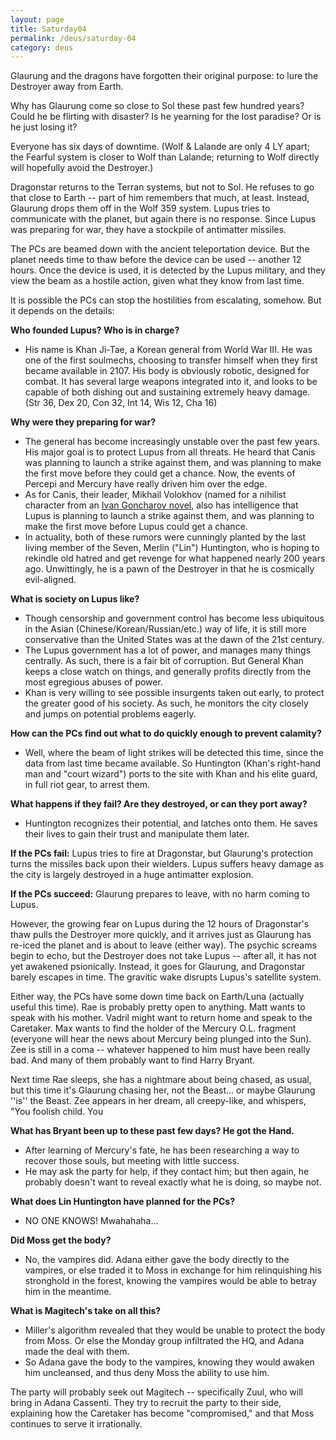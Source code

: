 ```yaml
---
layout: page
title: Saturday04
permalink: /deus/saturday-04
category: deus
---
```

Glaurung and the dragons have forgotten their original purpose: to lure the Destroyer away from Earth.

Why has Glaurung come so close to Sol these past few hundred years? Could he be flirting with disaster? Is he yearning for the lost paradise? Or is he just losing it?

Everyone has six days of downtime. (Wolf &amp; Lalande are only 4 LY apart; the Fearful system is closer to Wolf than Lalande; returning to Wolf directly will hopefully avoid the Destroyer.)

Dragonstar returns to the Terran systems, but not to Sol. He refuses to go that close to Earth -- part of him remembers that much, at least. Instead, Glaurung drops them off in the Wolf 359 system. Lupus tries to communicate with the planet, but again there is no response. Since Lupus was preparing for war, they have a stockpile of antimatter missiles.

The PCs are beamed down with the ancient teleportation device. But the planet needs time to thaw before the device can be used -- another 12 hours. Once the device is used, it is detected by the Lupus military, and they view the beam as a hostile action, given what they know from last time.

It is possible the PCs can stop the hostilities from escalating, somehow. But it depends on the details:

__Who founded Lupus? Who is in charge?__
* His name is Khan Ji-Tae, a Korean general from World War III. He was one of the first soulmechs, choosing to transfer himself when they first became available in 2107. His body is obviously robotic, designed for combat. It has several large weapons integrated into it, and looks to be capable of both dishing out and sustaining extremely heavy damage. (Str 36, Dex 20, Con 32, Int 14, Wis 12, Cha 16)

__Why were they preparing for war?__
* The general has become increasingly unstable over the past few years. His major goal is to protect Lupus from all threats. He heard that Canis was planning to launch a strike against them, and was planning to make the first move before they could get a chance. Now, the events of Percepi and Mercury have really driven him over the edge.
* As for Canis, their leader, Mikhail Volokhov (named for a nihilist character from an [Ivan Goncharov novel](http://www.nationarchive.com/Summaries/v103i2666_10.htm), also has intelligence that Lupus is planning to launch a strike against them, and was planning to make the first move before Lupus could get a chance.
* In actuality, both of these rumors were cunningly planted by the last living member of the Seven, Merlin (&quot;Lin&quot;) Huntington, who is hoping to rekindle old hatred and get revenge for what happened nearly 200 years ago. Unwittingly, he is a pawn of the Destroyer in that he is cosmically evil-aligned.

__What is society on Lupus like?__
* Though censorship and government control has become less ubiquitous in the Asian (Chinese/Korean/Russian/etc.) way of life, it is still more conservative than the United States was at the dawn of the 21st century.
* The Lupus government has a lot of power, and manages many things centrally. As such, there is a fair bit of corruption. But General Khan keeps a close watch on things, and generally profits directly from the most egregious abuses of power.
* Khan is very willing to see possible insurgents taken out early, to protect the greater good of his society. As such, he monitors the city closely and jumps on potential problems eagerly.

__How can the PCs find out what to do quickly enough to prevent calamity?__
* Well, where the beam of light strikes will be detected this time, since the data from last time became available. So Huntington (Khan's right-hand man and &quot;court wizard&quot;) ports to the site with Khan and his elite guard, in full riot gear, to arrest them.

__What happens if they fail? Are they destroyed, or can they port away?__
* Huntington recognizes their potential, and latches onto them. He saves their lives to gain their trust and manipulate them later.

__If the PCs fail:__ Lupus tries to fire at Dragonstar, but Glaurung's protection turns the missiles back upon their wielders. Lupus suffers heavy damage as the city is largely destroyed in a huge antimatter explosion.

__If the PCs succeed:__ Glaurung prepares to leave, with no harm coming to Lupus.

However, the growing fear on Lupus during the 12 hours of Dragonstar's thaw pulls the Destroyer more quickly, and it arrives just as Glaurung has re-iced the planet and is about to leave (either way). The psychic screams begin to echo, but the Destroyer does not take Lupus -- after all, it has not yet awakened psionically. Instead, it goes for Glaurung, and Dragonstar barely escapes in time. The gravitic wake disrupts Lupus's satellite system.

Either way, the PCs have some down time back on Earth/Luna (actually useful this time). Rae is probably pretty open to anything. Matt wants to speak with his mother. Vadril might want to return home and speak to the Caretaker. Max wants to find the holder of the Mercury O.L. fragment (everyone will hear the news about Mercury being plunged into the Sun). Zee is still in a coma -- whatever happened to him must have been really bad. And many of them probably want to find Harry Bryant.

Next time Rae sleeps, she has a nightmare about being chased, as usual, but this time it's Glaurung chasing her, not the Beast... or maybe Glaurung ''is'' the Beast. Zee appears in her dream, all creepy-like, and whispers, &quot;You foolish child. You

__What has Bryant been up to these past few days? He got the Hand.__
* After learning of Mercury's fate, he has been researching a way to recover those souls, but meeting with little success.
* He may ask the party for help, if they contact him; but then again, he probably doesn't want to reveal exactly what he is doing, so maybe not.

__What does Lin Huntington have planned for the PCs?__
* NO ONE KNOWS! Mwahahaha...

__Did Moss get the body?__
* No, the vampires did. Adana either gave the body directly to the vampires, or else traded it to Moss in exchange for him relinquishing his stronghold in the forest, knowing the vampires would be able to betray him in the meantime.

__What is Magitech's take on all this?__
* Miller's algorithm revealed that they would be unable to protect the body from Moss. Or else the Monday group infiltrated the HQ, and Adana made the deal with them.
* So Adana gave the body to the vampires, knowing they would awaken him uncleansed, and thus deny Moss the ability to use him.

The party will probably seek out Magitech -- specifically Zuul, who will bring in Adana Cassenti. They try to recruit the party to their side, explaining how the Caretaker has become &quot;compromised,&quot; and that Moss continues to serve it irrationally.
